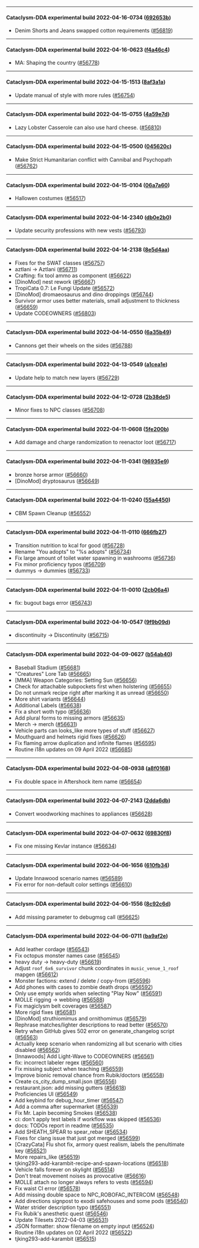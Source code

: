 
---

#### Cataclysm-DDA experimental build 2022-04-16-0734 ([692653b](https://github.com/CleverRaven/Cataclysm-DDA/releases/tag/cdda-experimental-2022-04-16-0734))

* Denim Shorts and Jeans swapped cotton requirements ([#56819](https://github.com/CleverRaven/Cataclysm-DDA/pull/56819))

---

#### Cataclysm-DDA experimental build 2022-04-16-0623 ([f4a46c4](https://github.com/CleverRaven/Cataclysm-DDA/releases/tag/cdda-experimental-2022-04-16-0623))

* MA: Shaping the country ([#56778](https://github.com/CleverRaven/Cataclysm-DDA/pull/56778))

---

#### Cataclysm-DDA experimental build 2022-04-15-1513 ([8af3a1a](https://github.com/CleverRaven/Cataclysm-DDA/releases/tag/cdda-experimental-2022-04-15-1513))

* Update manual of style with more rules ([#56754](https://github.com/CleverRaven/Cataclysm-DDA/pull/56754))

---

#### Cataclysm-DDA experimental build 2022-04-15-0755 ([4a59e7d](https://github.com/CleverRaven/Cataclysm-DDA/releases/tag/cdda-experimental-2022-04-15-0755))

* Lazy Lobster Casserole can also use hard cheese. ([#56810](https://github.com/CleverRaven/Cataclysm-DDA/pull/56810))

---

#### Cataclysm-DDA experimental build 2022-04-15-0500 ([045620c](https://github.com/CleverRaven/Cataclysm-DDA/releases/tag/cdda-experimental-2022-04-15-0500))

* Make Strict Humanitarian conflict with Cannibal and Psychopath ([#56762](https://github.com/CleverRaven/Cataclysm-DDA/pull/56762))

---

#### Cataclysm-DDA experimental build 2022-04-15-0104 ([06a7a60](https://github.com/CleverRaven/Cataclysm-DDA/releases/tag/cdda-experimental-2022-04-15-0104))

* Hallowen costumes ([#56517](https://github.com/CleverRaven/Cataclysm-DDA/pull/56517))

---

#### Cataclysm-DDA experimental build 2022-04-14-2340 ([db0e2b0](https://github.com/CleverRaven/Cataclysm-DDA/releases/tag/cdda-experimental-2022-04-14-2340))

* Update security professions with new vests ([#56793](https://github.com/CleverRaven/Cataclysm-DDA/pull/56793))

---

#### Cataclysm-DDA experimental build 2022-04-14-2138 ([8e5d4aa](https://github.com/CleverRaven/Cataclysm-DDA/releases/tag/cdda-experimental-2022-04-14-2138))

* Fixes for the SWAT classes ([#56757](https://github.com/CleverRaven/Cataclysm-DDA/pull/56757))
* aztlani → Aztlani ([#56711](https://github.com/CleverRaven/Cataclysm-DDA/pull/56711))
* Crafting: fix tool ammo as component ([#56622](https://github.com/CleverRaven/Cataclysm-DDA/pull/56622))
* [DinoMod] nest rework ([#56667](https://github.com/CleverRaven/Cataclysm-DDA/pull/56667))
* TropiCata 0.7: Le Fungi Update ([#56572](https://github.com/CleverRaven/Cataclysm-DDA/pull/56572))
* [DinoMod] dromaeosaurus and dino droppings ([#56744](https://github.com/CleverRaven/Cataclysm-DDA/pull/56744))
* Survivor armor uses better materials, small adjustment to thickness ([#56659](https://github.com/CleverRaven/Cataclysm-DDA/pull/56659))
* Update CODEOWNERS ([#56803](https://github.com/CleverRaven/Cataclysm-DDA/pull/56803))

---

#### Cataclysm-DDA experimental build 2022-04-14-0550 ([6a35b49](https://github.com/CleverRaven/Cataclysm-DDA/releases/tag/cdda-experimental-2022-04-14-0550))

* Cannons get their wheels on the sides ([#56788](https://github.com/CleverRaven/Cataclysm-DDA/pull/56788))

---

#### Cataclysm-DDA experimental build 2022-04-13-0549 ([a1cea1e](https://github.com/CleverRaven/Cataclysm-DDA/releases/tag/cdda-experimental-2022-04-13-0549))

* Update help to match new layers ([#56729](https://github.com/CleverRaven/Cataclysm-DDA/pull/56729))

---

#### Cataclysm-DDA experimental build 2022-04-12-0728 ([2b38de5](https://github.com/CleverRaven/Cataclysm-DDA/releases/tag/cdda-experimental-2022-04-12-0728))

* Minor fixes to NPC classes ([#56708](https://github.com/CleverRaven/Cataclysm-DDA/pull/56708))

---

#### Cataclysm-DDA experimental build 2022-04-11-0608 ([5fe200b](https://github.com/CleverRaven/Cataclysm-DDA/releases/tag/cdda-experimental-2022-04-11-0608))

* Add damage and charge randomization to reenactor loot ([#56717](https://github.com/CleverRaven/Cataclysm-DDA/pull/56717))

---

#### Cataclysm-DDA experimental build 2022-04-11-0341 ([96935e9](https://github.com/CleverRaven/Cataclysm-DDA/releases/tag/cdda-experimental-2022-04-11-0341))

* bronze horse armor ([#56660](https://github.com/CleverRaven/Cataclysm-DDA/pull/56660))
* [DinoMod] dryptosaurus ([#56649](https://github.com/CleverRaven/Cataclysm-DDA/pull/56649))

---

#### Cataclysm-DDA experimental build 2022-04-11-0240 ([55a4450](https://github.com/CleverRaven/Cataclysm-DDA/releases/tag/cdda-experimental-2022-04-11-0240))

* CBM Spawn Cleanup ([#56552](https://github.com/CleverRaven/Cataclysm-DDA/pull/56552))

---

#### Cataclysm-DDA experimental build 2022-04-11-0110 ([666fb27](https://github.com/CleverRaven/Cataclysm-DDA/releases/tag/cdda-experimental-2022-04-11-0110))

* Transition nutrition to kcal for good ([#56728](https://github.com/CleverRaven/Cataclysm-DDA/pull/56728))
* Rename "You adopts" to "%s adopts" ([#56734](https://github.com/CleverRaven/Cataclysm-DDA/pull/56734))
* Fix large amount of toilet water spawning in washrooms ([#56736](https://github.com/CleverRaven/Cataclysm-DDA/pull/56736))
* Fix minor proficiency typos ([#56709](https://github.com/CleverRaven/Cataclysm-DDA/pull/56709))
* dummys → dummies ([#56733](https://github.com/CleverRaven/Cataclysm-DDA/pull/56733))

---

#### Cataclysm-DDA experimental build 2022-04-11-0010 ([2cb06a4](https://github.com/CleverRaven/Cataclysm-DDA/releases/tag/cdda-experimental-2022-04-11-0010))

* fix: bugout bags error ([#56743](https://github.com/CleverRaven/Cataclysm-DDA/pull/56743))

---

#### Cataclysm-DDA experimental build 2022-04-10-0547 ([9f9b09d](https://github.com/CleverRaven/Cataclysm-DDA/releases/tag/cdda-experimental-2022-04-10-0547))

* discontinuity → Discontinuity ([#56715](https://github.com/CleverRaven/Cataclysm-DDA/pull/56715))

---

#### Cataclysm-DDA experimental build 2022-04-09-0627 ([b54ab40](https://github.com/CleverRaven/Cataclysm-DDA/releases/tag/cdda-experimental-2022-04-09-0627))

* Baseball Stadium ([#56681](https://github.com/CleverRaven/Cataclysm-DDA/pull/56681))
* "Creatures" Lore Tab ([#56665](https://github.com/CleverRaven/Cataclysm-DDA/pull/56665))
* [MMA] Weapon Categories: Setting Sun ([#56656](https://github.com/CleverRaven/Cataclysm-DDA/pull/56656))
* Check for attachable subpockets first when holstering ([#56655](https://github.com/CleverRaven/Cataclysm-DDA/pull/56655))
* Do not unmark recipe right after marking it as unread ([#56650](https://github.com/CleverRaven/Cataclysm-DDA/pull/56650))
* More shirt variants ([#56644](https://github.com/CleverRaven/Cataclysm-DDA/pull/56644))
* Additional Labels ([#56638](https://github.com/CleverRaven/Cataclysm-DDA/pull/56638))
* Fix a short woth typo ([#56636](https://github.com/CleverRaven/Cataclysm-DDA/pull/56636))
* Add plural forms to missing armors ([#56635](https://github.com/CleverRaven/Cataclysm-DDA/pull/56635))
* Merch → merch ([#56631](https://github.com/CleverRaven/Cataclysm-DDA/pull/56631))
* Vehicle parts can looks_like more types of stuff ([#56627](https://github.com/CleverRaven/Cataclysm-DDA/pull/56627))
* Mouthguard and helmets rigid fixes ([#56626](https://github.com/CleverRaven/Cataclysm-DDA/pull/56626))
* Fix flaming arrow duplication and infinite flames ([#56595](https://github.com/CleverRaven/Cataclysm-DDA/pull/56595))
* Routine i18n updates on 09 April 2022 ([#56685](https://github.com/CleverRaven/Cataclysm-DDA/pull/56685))

---

#### Cataclysm-DDA experimental build 2022-04-08-0938 ([a8f0168](https://github.com/CleverRaven/Cataclysm-DDA/releases/tag/cdda-experimental-2022-04-08-0938))

* Fix double space in Aftershock item name ([#56654](https://github.com/CleverRaven/Cataclysm-DDA/pull/56654))

---

#### Cataclysm-DDA experimental build 2022-04-07-2143 ([2dda6db](https://github.com/CleverRaven/Cataclysm-DDA/releases/tag/cdda-experimental-2022-04-07-2143))

* Convert woodworking machines to appliances ([#56628](https://github.com/CleverRaven/Cataclysm-DDA/pull/56628))

---

#### Cataclysm-DDA experimental build 2022-04-07-0632 ([69830f8](https://github.com/CleverRaven/Cataclysm-DDA/releases/tag/cdda-experimental-2022-04-07-0632))

* Fix one missing Kevlar instance ([#56634](https://github.com/CleverRaven/Cataclysm-DDA/pull/56634))

---

#### Cataclysm-DDA experimental build 2022-04-06-1656 ([610fb34](https://github.com/CleverRaven/Cataclysm-DDA/releases/tag/cdda-experimental-2022-04-06-1656))

* Update Innawood scenario names ([#56589](https://github.com/CleverRaven/Cataclysm-DDA/pull/56589))
* Fix error for non-default color settings ([#56610](https://github.com/CleverRaven/Cataclysm-DDA/pull/56610))

---

#### Cataclysm-DDA experimental build 2022-04-06-1556 ([8c92c6d](https://github.com/CleverRaven/Cataclysm-DDA/releases/tag/cdda-experimental-2022-04-06-1556))

* Add missing parameter to debugmsg call ([#56625](https://github.com/CleverRaven/Cataclysm-DDA/pull/56625))

---

#### Cataclysm-DDA experimental build 2022-04-06-0711 ([ba9af2e](https://github.com/CleverRaven/Cataclysm-DDA/releases/tag/cdda-experimental-2022-04-06-0711))

* Add leather cordage ([#56543](https://github.com/CleverRaven/Cataclysm-DDA/pull/56543))
* Fix octopus monster names case ([#56545](https://github.com/CleverRaven/Cataclysm-DDA/pull/56545))
* heavy duty → heavy-duty ([#56619](https://github.com/CleverRaven/Cataclysm-DDA/pull/56619))
* Adjust `roof_6x6_survivor` chunk coordinates in `music_venue_1_roof` mapgen ([#56612](https://github.com/CleverRaven/Cataclysm-DDA/pull/56612))
* Monster factions: extend / delete / copy-from ([#56596](https://github.com/CleverRaven/Cataclysm-DDA/pull/56596))
* Add phones with cases to zombie death drops ([#56592](https://github.com/CleverRaven/Cataclysm-DDA/pull/56592))
* Only use empty worlds when selecting "Play Now" ([#56591](https://github.com/CleverRaven/Cataclysm-DDA/pull/56591))
* MOLLE rigging → webbing ([#56588](https://github.com/CleverRaven/Cataclysm-DDA/pull/56588))
* Fix magiclysm belt coverages ([#56587](https://github.com/CleverRaven/Cataclysm-DDA/pull/56587))
* More rigid fixes ([#56581](https://github.com/CleverRaven/Cataclysm-DDA/pull/56581))
* [DinoMod] struthiomimus and ornithomimus ([#56579](https://github.com/CleverRaven/Cataclysm-DDA/pull/56579))
* Rephrase matches/lighter descriptions to read better ([#56570](https://github.com/CleverRaven/Cataclysm-DDA/pull/56570))
* Retry when GitHub gives 502 error on generate_changelog script ([#56563](https://github.com/CleverRaven/Cataclysm-DDA/pull/56563))
* Actually keep scenario when randomizing all but scenario with cities disabled ([#56562](https://github.com/CleverRaven/Cataclysm-DDA/pull/56562))
* [Innawoods] Add Light-Wave to CODEOWNERS ([#56561](https://github.com/CleverRaven/Cataclysm-DDA/pull/56561))
* fix: incorrect labeler regex ([#56560](https://github.com/CleverRaven/Cataclysm-DDA/pull/56560))
* Fix missing subject when teaching ([#56559](https://github.com/CleverRaven/Cataclysm-DDA/pull/56559))
* Improve bionic removal chance from Rubik/doctors ([#56558](https://github.com/CleverRaven/Cataclysm-DDA/pull/56558))
* Create cs_city_dump_small.json ([#56556](https://github.com/CleverRaven/Cataclysm-DDA/pull/56556))
* restaurant.json: add missing gutters ([#56618](https://github.com/CleverRaven/Cataclysm-DDA/pull/56618))
* Proficiencies UI ([#56549](https://github.com/CleverRaven/Cataclysm-DDA/pull/56549))
* Add keybind for debug_hour_timer ([#56547](https://github.com/CleverRaven/Cataclysm-DDA/pull/56547))
* Add a comma after supermarket ([#56539](https://github.com/CleverRaven/Cataclysm-DDA/pull/56539))
* Fix Mr. Lapin becoming Smokes ([#56538](https://github.com/CleverRaven/Cataclysm-DDA/pull/56538))
* ci: don't apply test labels if workflow was skipped ([#56536](https://github.com/CleverRaven/Cataclysm-DDA/pull/56536))
* docs: TODOs report in readme ([#56535](https://github.com/CleverRaven/Cataclysm-DDA/pull/56535))
* Add SHEATH_SPEAR to spear_rebar ([#56534](https://github.com/CleverRaven/Cataclysm-DDA/pull/56534))
* Fixes for clang issue that just got merged ([#56599](https://github.com/CleverRaven/Cataclysm-DDA/pull/56599))
* [CrazyCata] Flu shot fix, armory quest realism, labels the penultimate key ([#56521](https://github.com/CleverRaven/Cataclysm-DDA/pull/56521))
* More repairs_like ([#56519](https://github.com/CleverRaven/Cataclysm-DDA/pull/56519))
* tjking293-add-karambit-recipe-and-spawn-locations ([#56518](https://github.com/CleverRaven/Cataclysm-DDA/pull/56518))
* Vehicle falls forever on skylight ([#56514](https://github.com/CleverRaven/Cataclysm-DDA/pull/56514))
* Don't treat movement noises as provocative ([#56616](https://github.com/CleverRaven/Cataclysm-DDA/pull/56616))
* MOLLE attach no longer always refers to vests ([#56594](https://github.com/CleverRaven/Cataclysm-DDA/pull/56594))
* Fix waist CI error ([#56578](https://github.com/CleverRaven/Cataclysm-DDA/pull/56578))
* Add missing double space to NPC_ROBOFAC_INTERCOM ([#56548](https://github.com/CleverRaven/Cataclysm-DDA/pull/56548))
* Add directions signpost to exodii safehouses and some pods ([#56540](https://github.com/CleverRaven/Cataclysm-DDA/pull/56540))
* Water strider description typo ([#56551](https://github.com/CleverRaven/Cataclysm-DDA/pull/56551))
* Fix Rubik's anesthetic quest ([#56546](https://github.com/CleverRaven/Cataclysm-DDA/pull/56546))
* Update Tilesets 2022-04-03 ([#56531](https://github.com/CleverRaven/Cataclysm-DDA/pull/56531))
* JSON formatter: show filename on empty input ([#56524](https://github.com/CleverRaven/Cataclysm-DDA/pull/56524))
* Routine i18n updates on 02 April 2022 ([#56522](https://github.com/CleverRaven/Cataclysm-DDA/pull/56522))
* tjking293-add-karambit ([#56515](https://github.com/CleverRaven/Cataclysm-DDA/pull/56515))
